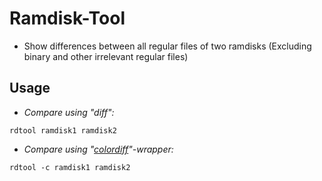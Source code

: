 # __Ramdisk-Tool__
* Show differences between all regular files of two ramdisks (Excluding binary and other irrelevant regular files)

## __Usage__
* _Compare using "diff":_

 ```
rdtool ramdisk1 ramdisk2        
```

* _Compare using "[colordiff](http://www.colordiff.org/)"-wrapper:_

 ```
rdtool -c ramdisk1 ramdisk2
```
